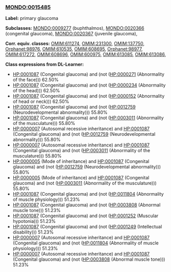 
### [MONDO:0015485](http://purl.obolibrary.org/obo/MONDO_0015485)
**Label:** primary glaucoma

**Subclasses:** [MONDO:0009277](http://purl.obolibrary.org/obo/MONDO_0009277) (buphthalmos), [MONDO:0020366](http://purl.obolibrary.org/obo/MONDO_0020366) (congenital glaucoma), [MONDO:0020367](http://purl.obolibrary.org/obo/MONDO_0020367) (juvenile glaucoma), 

**Corr. equiv. classes:** [OMIM:611274](http://purl.obolibrary.org/obo/OMIM_611274), [OMIM:231300](http://purl.obolibrary.org/obo/OMIM_231300), [OMIM:137750](http://purl.obolibrary.org/obo/OMIM_137750), [Orphanet:98976](http://www.orpha.net/ORDO/Orphanet_98976), [OMIM:610535](http://purl.obolibrary.org/obo/OMIM_610535), [OMIM:608695](http://purl.obolibrary.org/obo/OMIM_608695), [Orphanet:98977](http://www.orpha.net/ORDO/Orphanet_98977), [OMIM:617272](http://purl.obolibrary.org/obo/OMIM_617272), [OMIM:608696](http://purl.obolibrary.org/obo/OMIM_608696), [OMIM:600975](http://purl.obolibrary.org/obo/OMIM_600975), [OMIM:613085](http://purl.obolibrary.org/obo/OMIM_613085), [OMIM:613086](http://purl.obolibrary.org/obo/OMIM_613086), 

**Class expressions from DL-Learner:**

- [HP:0001087](http://purl.obolibrary.org/obo/HP_0001087) (Congenital glaucoma) and (not ([HP:0000271](http://purl.obolibrary.org/obo/HP_0000271) (Abnormality of the face))) 62.50%
- [HP:0001087](http://purl.obolibrary.org/obo/HP_0001087) (Congenital glaucoma) and (not ([HP:0000234](http://purl.obolibrary.org/obo/HP_0000234) (Abnormality of the head))) 62.50%
- [HP:0001087](http://purl.obolibrary.org/obo/HP_0001087) (Congenital glaucoma) and (not ([HP:0000152](http://purl.obolibrary.org/obo/HP_0000152) (Abnormality of head or neck))) 62.50%
- [HP:0001087](http://purl.obolibrary.org/obo/HP_0001087) (Congenital glaucoma) and (not ([HP:0012759](http://purl.obolibrary.org/obo/HP_0012759) (Neurodevelopmental abnormality))) 55.80%
- [HP:0001087](http://purl.obolibrary.org/obo/HP_0001087) (Congenital glaucoma) and (not ([HP:0003011](http://purl.obolibrary.org/obo/HP_0003011) (Abnormality of the musculature))) 55.80%
- [HP:0000007](http://purl.obolibrary.org/obo/HP_0000007) (Autosomal recessive inheritance) and [HP:0001087](http://purl.obolibrary.org/obo/HP_0001087) (Congenital glaucoma) and (not ([HP:0012759](http://purl.obolibrary.org/obo/HP_0012759) (Neurodevelopmental abnormality))) 55.80%
- [HP:0000007](http://purl.obolibrary.org/obo/HP_0000007) (Autosomal recessive inheritance) and [HP:0001087](http://purl.obolibrary.org/obo/HP_0001087) (Congenital glaucoma) and (not ([HP:0003011](http://purl.obolibrary.org/obo/HP_0003011) (Abnormality of the musculature))) 55.80%
- [HP:0000005](http://purl.obolibrary.org/obo/HP_0000005) (Mode of inheritance) and [HP:0001087](http://purl.obolibrary.org/obo/HP_0001087) (Congenital glaucoma) and (not ([HP:0012759](http://purl.obolibrary.org/obo/HP_0012759) (Neurodevelopmental abnormality))) 55.80%
- [HP:0000005](http://purl.obolibrary.org/obo/HP_0000005) (Mode of inheritance) and [HP:0001087](http://purl.obolibrary.org/obo/HP_0001087) (Congenital glaucoma) and (not ([HP:0003011](http://purl.obolibrary.org/obo/HP_0003011) (Abnormality of the musculature))) 55.80%
- [HP:0001087](http://purl.obolibrary.org/obo/HP_0001087) (Congenital glaucoma) and (not ([HP:0011804](http://purl.obolibrary.org/obo/HP_0011804) (Abnormality of muscle physiology))) 51.23%
- [HP:0001087](http://purl.obolibrary.org/obo/HP_0001087) (Congenital glaucoma) and (not ([HP:0003808](http://purl.obolibrary.org/obo/HP_0003808) (Abnormal muscle tone))) 51.23%
- [HP:0001087](http://purl.obolibrary.org/obo/HP_0001087) (Congenital glaucoma) and (not ([HP:0001252](http://purl.obolibrary.org/obo/HP_0001252) (Muscular hypotonia))) 51.23%
- [HP:0001087](http://purl.obolibrary.org/obo/HP_0001087) (Congenital glaucoma) and (not ([HP:0001249](http://purl.obolibrary.org/obo/HP_0001249) (Intellectual disability))) 51.23%
- [HP:0000007](http://purl.obolibrary.org/obo/HP_0000007) (Autosomal recessive inheritance) and [HP:0001087](http://purl.obolibrary.org/obo/HP_0001087) (Congenital glaucoma) and (not ([HP:0011804](http://purl.obolibrary.org/obo/HP_0011804) (Abnormality of muscle physiology))) 51.23%
- [HP:0000007](http://purl.obolibrary.org/obo/HP_0000007) (Autosomal recessive inheritance) and [HP:0001087](http://purl.obolibrary.org/obo/HP_0001087) (Congenital glaucoma) and (not ([HP:0003808](http://purl.obolibrary.org/obo/HP_0003808) (Abnormal muscle tone))) 51.23%


